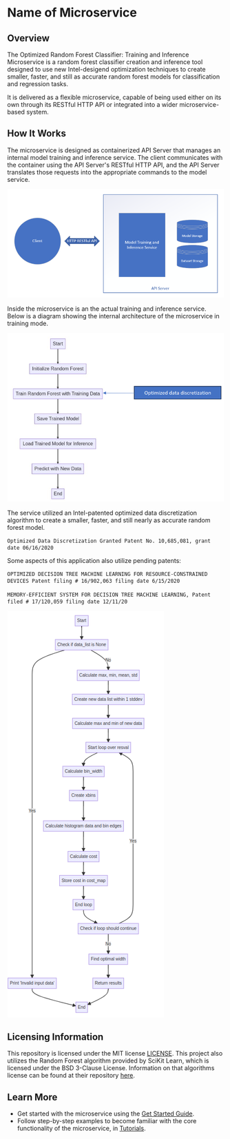 # Name of Microservice

## Overview

The Optimized Random Forest Classifier: Training and Inference Microservice is a random forest classifier creation and inference tool designed to use new Intel-desigend optimization techniques to create smaller, faster, and still as accurate random forest models for classification and regression tasks.

It is delivered as a flexible microservice, capable of being used either on its own through its RESTful HTTP API or integrated into a wider microservice-based system.

## How It Works

The microservice is designed as containerized API Server that manages an internal model training and inference service. The client communicates with the container using the API Server's RESTful HTTP API, and the API Server translates those requests into the appropriate commands to the model service.

![An image of the basic architecture of the microservice](images/simple-arch.png)

Inside the microservice is an the actual training and inference service. Below is a diagram showing the internal architecture of the microservice in training mode. 

![An image of the internal architecture of the microservice](images/randomforest_odd.png)

The service utilized an Intel-patented optimized data discretization algorithm to create a smaller, faster, and still nearly as accurate random forest model.

```
Optimized Data Discretization Granted Patent No. 10,685,081, grant date 06/16/2020
```
Some aspects of this application also utilize pending patents: 
```
OPTIMIZED DECISION TREE MACHINE LEARNING FOR RESOURCE-CONSTRAINED DEVICES Patent filing # 16/902,063 filing date 6/15/2020

MEMORY-EFFICIENT SYSTEM FOR DECISION TREE MACHINE LEARNING, Patent filed # 17/120,059 filing date 12/11/20
```

![An image of the optimized data discretization algorithm](images/ODD_flowchart.png)

## Licensing Information
This repository is licensed under the MIT license [LICENSE](License.txt). This project also utilizes the Random Forest algorithm provided by SciKit Learn, which is licensed under the BSD 3-Clause License. Information on that algorithms license can be found at their repository [here](https://github.com/scikit-learn/scikit-learn/tree/main).

## Learn More

-   Get started with the microservice using the [Get Started
    Guide](get-started-guide.md).
-   Follow step-by-step examples to become familiar with the core
    functionality of the microservice, in [Tutorials](tutorials.md).
